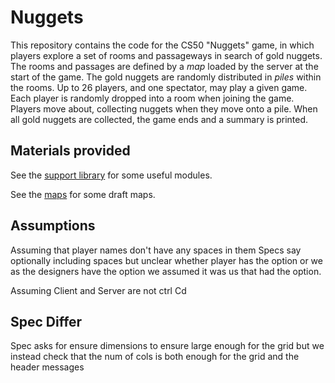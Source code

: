 # Nuggets

This repository contains the code for the CS50 "Nuggets" game, in which players explore a set of rooms and passageways in search of gold nuggets.
The rooms and passages are defined by a *map* loaded by the server at the start of the game.
The gold nuggets are randomly distributed in *piles* within the rooms.
Up to 26 players, and one spectator, may play a given game.
Each player is randomly dropped into a room when joining the game.
Players move about, collecting nuggets when they move onto a pile.
When all gold nuggets are collected, the game ends and a summary is printed.

## Materials provided

See the [support library](support/README.md) for some useful modules.

See the [maps](maps/README.md) for some draft maps.

## Assumptions

Assuming that player names don't have any spaces in them
Specs say optionally including spaces but unclear whether player has the option or we as the designers have the option
we assumed it was us that had the option.

Assuming Client and Server are not ctrl Cd

## Spec Differ

Spec asks for ensure dimensions to ensure large enough for the grid but we instead check that the num of cols is both enough
for the grid and the header messages